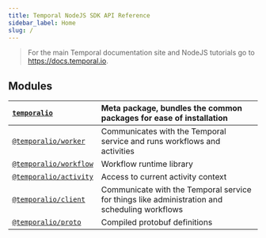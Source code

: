 ```yaml
---
title: Temporal NodeJS SDK API Reference
sidebar_label: Home
slug: /
---
```


> For the main Temporal documentation site and NodeJS tutorials go to https://docs.temporal.io.

## Modules

| [`temporalio`](https://www.npmjs.com/package/temporalio) | Meta package, bundles the common packages for ease of installation                            |
| :------------------------------------------------------- | :-------------------------------------------------------------------------------------------- |
| [`@temporalio/worker`](./api/modules/worker)             | Communicates with the Temporal service and runs workflows and activities                      |
| [`@temporalio/workflow`](./api/modules/workflow)         | Workflow runtime library                                                                      |
| [`@temporalio/activity`](./api/modules/activity)         | Access to current activity context                                                            |
| [`@temporalio/client`](./api/modules/client)             | Communicate with the Temporal service for things like administration and scheduling workflows |
| [`@temporalio/proto`](./api/modules/proto)               | Compiled protobuf definitions                                                                 |
